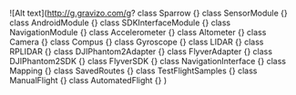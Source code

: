 ![Alt text](http://g.gravizo.com/g?
  class Sparrow {}
  class SensorModule {}
  class AndroidModule {}
  class SDKInterfaceModule {}
  class NavigationModule {}
  class Accelerometer {}
  class Altometer {}
  class Camera {}
  class Compus {}
  class Gyroscope {}
  class LIDAR {}
  class RPLIDAR {}
  class DJIPhantom2Adapter {}
  class FlyverAdapter {}
  class DJIPhantom2SDK {}
  class FlyverSDK {}
  class NavigationInterface {}
  class Mapping {}
  class SavedRoutes {}
  class TestFlightSamples {}
  class ManualFlight {}
  class AutomatedFlight {}
)